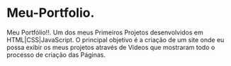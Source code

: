 # Meu-Portfolio.
Meu Portfólio!!. Um dos meus Primeiros Projetos desenvolvidos em HTML|CSS|JavaScript. O principal objetivo é a criação de um site onde eu possa exibir os meus projetos através de Vídeos que mostraram todo o processo de criação das Páginas.
